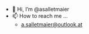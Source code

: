 - 👋 Hi, I’m @asalletmaier
- 📫 How to reach me ...
    - a.salletmaier@outlook.at

<!---
asalletmaier/asalletmaier is a ✨ special ✨ repository because its `README.md` (this file) appears on your GitHub profile.
You can click the Preview link to take a look at your changes.
--->
